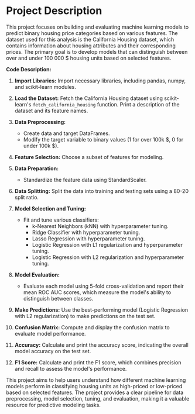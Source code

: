 # Project Description
This project focuses on building and evaluating machine learning models to predict binary housing price categories based on various features. 
The dataset used for this analysis is the California Housing dataset, which contains information about housing attributes and their corresponding prices. 
The primary goal is to develop models that can distinguish between over and under  100 000 $ housing units based on selected features.

**Code Description:**

1. **Import Libraries:** Import necessary libraries, including pandas, numpy, and scikit-learn modules.

2. **Load the Dataset:** Fetch the California Housing dataset using scikit-learn's `fetch_california_housing` function. Print a description of the dataset and its feature names.

3. **Data Preprocessing:**
   - Create data and target DataFrames.
   - Modify the target variable to binary values (1 for over  100k  $, 0 for under 100k $).

4. **Feature Selection:** Choose a subset of features for modeling.

5. **Data Preparation:**
   - Standardize the feature data using StandardScaler.

6. **Data Splitting:** Split the data into training and testing sets using a 80-20 split ratio.

7. **Model Selection and Tuning:**
   - Fit and tune various classifiers:
     - k-Nearest Neighbors (kNN) with hyperparameter tuning.
     - Ridge Classifier with hyperparameter tuning.
     - Lasso Regression with hyperparameter tuning.
     - Logistic Regression with L1 regularization and hyperparameter tuning.
     - Logistic Regression with L2 regularization and hyperparameter tuning.

8. **Model Evaluation:**
   - Evaluate each model using 5-fold cross-validation and report their mean ROC AUC scores, which measure the model's ability to distinguish between classes.

9. **Make Predictions:** Use the best-performing model (Logistic Regression with L2 regularization) to make predictions on the test set.

10. **Confusion Matrix:** Compute and display the confusion matrix to evaluate model performance.

11. **Accuracy:** Calculate and print the accuracy score, indicating the overall model accuracy on the test set.

12. **F1 Score:** Calculate and print the F1 score, which combines precision and recall to assess the model's performance.

This project aims to help users understand how different machine learning models perform in classifying housing units as high-priced or low-priced based on selected features. 
The project provides a clear pipeline for data preprocessing, model selection, tuning, and evaluation, making it a valuable resource for predictive modeling tasks.
